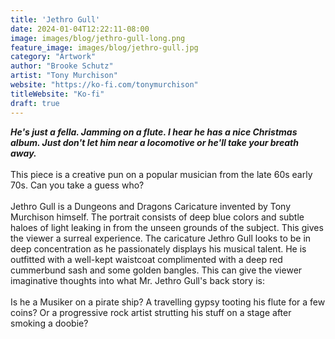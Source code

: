 ```yaml
---
title: 'Jethro Gull'
date: 2024-01-04T12:22:11-08:00
image: images/blog/jethro-gull-long.png
feature_image: images/blog/jethro-gull.jpg
category: "Artwork"
author: "Brooke Schutz"
artist: "Tony Murchison"
website: "https://ko-fi.com/tonymurchison"
titleWebsite: "Ko-fi"
draft: true
---
```

***He's just a fella. Jamming on a flute. I hear he has a nice Christmas album. Just don't let him near a locomotive or he'll take your breath away.***\
\
This piece is a creative pun on a popular musician from the late 60s early 70s. Can you take a guess who?\
\
Jethro Gull is a Dungeons and Dragons Caricature invented by Tony Murchison himself. The portrait consists of deep blue colors and subtle haloes of light leaking in from the unseen grounds of the subject. This gives the viewer a surreal experience. The caricature Jethro Gull looks to be in deep concentration as he passionately displays his musical talent. He is outfitted with a well-kept waistcoat complimented with a deep red cummerbund sash and some golden bangles. This can give the viewer imaginative thoughts into what Mr. Jethro Gull's back story is:\
\
Is he a Musiker on a pirate ship? A travelling gypsy tooting his flute for a few coins? Or a progressive rock artist strutting his stuff on a stage after smoking a doobie?
